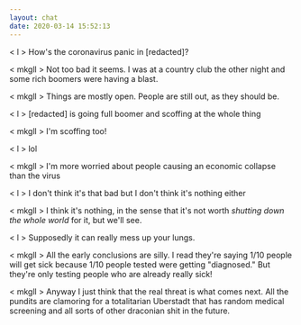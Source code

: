 ```yaml
---
layout: chat
date: 2020-03-14 15:52:13
---
```


< l > How's the coronavirus panic in [redacted]?

< mkgll > Not too bad it seems. I was at a country club the other night and some rich boomers were having a blast. 

< mkgll > Things are mostly open. People are still out, as they should be.

< l > [redacted] is going full boomer and scoffing at the whole thing

< mkgll > I'm scoffing too!

< l > lol

< mkgll > I'm more worried about people causing an economic collapse than the virus

< l > I don't think it's that bad but I don't think it's nothing either

< mkgll > I think it's nothing, in the sense that it's not worth *shutting down the whole world* for it, but we'll see. 

< l > Supposedly it can really mess up your lungs.

< mkgll > All the early conclusions are silly. I read they're saying 1/10 people will get sick because 1/10 people tested were getting "diagnosed." But they're only testing people who are already really sick! 

< mkgll > Anyway I just think that the real threat is what comes next. All the pundits are clamoring for a totalitarian Uberstadt that has random medical screening and all sorts of other draconian shit in the future.
